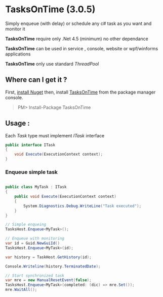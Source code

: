 # TasksOnTime (3.0.5)
Simply enqueue (with delay) or schedule any c# task as you want and monitor it

**TasksOnTime** require only .Net 4.5 (minimum) no other dependance

**TasksOnTime** can be used in service , console, website or wpf/winforms applications

**TasksOnTime** only use standard *ThreadPool*

## Where can I get it ?

First, [install Nuget](http://docs.nuget.org/docs/start-here/installing-nuget) then, install [TasksOnTime](http://www.nuget.org/packages/tasksontime) from the package manager console.

> PM> Install-Package TasksOnTime 

## Usage :

Each *Task* type must implement *ITask* interface

```c#
public interface ITask 
{
    void Execute(ExecutionContext context);
}

```

### Enqueue simple task
```c#

public class MyTask : ITask
{
    public void Execute(ExecutionContext context)
    {
        System.Diagnostics.Debug.WriteLine("Task executed");
    }
}

// Simple enqueing
TasksHost.Enqueue<MyTask>();

// Enqueue with monitoring
var id = Guid.NewGuiId()
TasksHost.Enqueue<MyTask>(id);

var history = TaskHost.GetHistory(id);

Console.Writeline(history.TerminatedDate);

// Start synchronized task
var mre = new ManualResetEvent(false);
TasksHost.Enqueue<MyTask>(completed: (dic) => mre.Set());
mre.WaitAll();
```